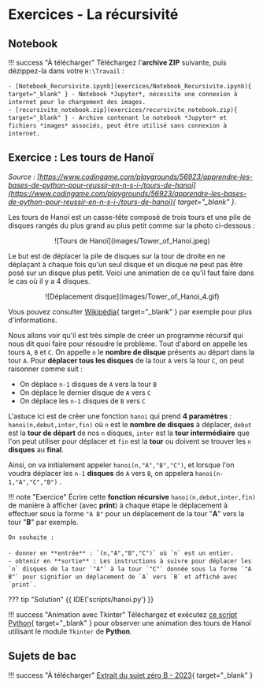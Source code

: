# Exercices - La récursivité

## Notebook

!!! success "À télécharger"
    Téléchargez l'**archive ZIP** suivante, puis dézippez-la dans votre `H:\Travail` :

    - [Notebook_Recursivite.ipynb](exercices/Notebook_Recursivite.ipynb){ target="_blank" } - Notebook *Jupyter*, nécessite une connexion à internet pour le chargement des images. 
    - [recursivite_notebook.zip](exercices/recursivite_notebook.zip){ target="_blank" } - Archive contenant le notebook *Jupyter* et fichiers *images* associés, peut être utilisé sans connexion à internet.

## Exercice : Les tours de Hanoï

*Source : [https://www.codingame.com/playgrounds/56923/apprendre-les-bases-de-python-pour-reussir-en-n-s-i-/tours-de-hanoi](https://www.codingame.com/playgrounds/56923/apprendre-les-bases-de-python-pour-reussir-en-n-s-i-/tours-de-hanoi){ target="_blank" }*.

Les tours de Hanoï est un casse-tête composé de trois tours et une pile de disques rangés du plus grand au plus petit comme sur la photo ci-dessous :

<center>
![Tours de Hanoï](images/Tower_of_Hanoi.jpeg)
</center>

Le but est de déplacer la pile de disques sur la tour de droite en ne déplaçant à chaque fois qu'un seul disque et un disque ne peut pas être posé sur un disque plus petit. Voici une animation de ce qu'il faut faire dans le cas où il y a 4 disques.

<center>
![Déplacement disque](images/Tower_of_Hanoi_4.gif)
</center>

Vous pouvez consulter [Wikipédia](https://fr.wikipedia.org/wiki/Tours_de_Hano%C3%AF){ target="_blank" } par exemple pour plus d'informations.

Nous allons voir qu'il est très simple de créer un programme récursif qui nous dit quoi faire pour résoudre le problème. Tout d'abord on appelle les tours `A`, `B` et `C`. On appelle `n` le **nombre de disque** présents au départ dans la tour `A`. Pour **déplacer tous les disques** de la tour `A` vers la tour `C`, on peut raisonner comme suit :

- On déplace `n-1` disques de `A` vers la tour `B`
- On déplace le dernier disque de `A` vers `C`
- On déplace les `n-1` disques de `B` vers `C`

L'astuce ici est de créer une fonction `hanoi` qui prend **4 paramètres** : `hanoi(n,debut,inter,fin)` où `n` est le **nombre de disques** à déplacer, `debut` est la **tour de départ** de nos `n` disques, `inter` est la **tour intermédiaire** que l'on peut utiliser pour déplacer et `fin` est la **tour** ou doivent se trouver les `n` **disques** au **final**.

Ainsi, on va initialement appeler `hanoi(n,"A","B","C")`, et lorsque l'on voudra déplacer les `n-1` **disques** de `A` vers `B`, on appelera `hanoi(n-1,"A","C","B")` .

!!! note "Exercice"
    Écrire cette **fonction récursive** `hanoi(n,debut,inter,fin)` de manière à afficher (avec **print**) à chaque étape le déplacement à effectuer sous la forme `"A B"` pour un déplacement de la tour "**A**" vers la tour "**B**" par exemple.

    On souhaite :
    
    - donner en **entrée** : `(n,"A","B","C")` où `n` est un entier.
    - obtenir en **sortie** : Les instructions à suivre pour déplacer les `n` disques de la tour `"A"` à la tour `"C"` donnée sous la forme `"A B"` pour signifier un déplacement de `A` vers `B` et affiché avec `print`.

??? tip "Solution"
    {{ IDE('scripts/hanoi.py') }}

!!! success "Animation avec Tkinter"
    Téléchargez et exécutez [ce script Python](scripts/hanoi_animation.py){ target="_blank" } pour observer une animation des tours de Hanoï utilisant le module `Tkinter` de **Python**.

## Sujets de bac

!!! success "À télécharger"
    [Extrait du sujet zéro B - 2023](exercices/sujet_02.pdf){ target="_blank" }